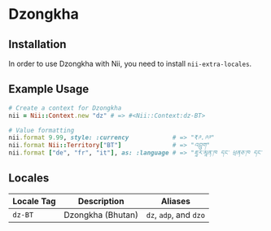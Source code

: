 <!-- This file has been generated. Source: languages/_template.md.erb -->

# Dzongkha

## Installation

In order to use Dzongkha with Nii, you need to install `nii-extra-locales`.

## Example Usage

``` ruby
# Create a context for Dzongkha
nii = Nii::Context.new "dz" # => #<Nii::Context:dz-BT>

# Value formatting
nii.format 9.99, style: :currency            # => "₹༩.༩༩"
nii.format Nii::Territory["BT"]              # => "འབྲུག"
nii.format ["de", "fr", "it"], as: :language # => "ཇཱར་མཱན་ཁ དང་ ཕྲནཅ་ཁ དང་ ཨི་ཊ་ལི་ཡཱན་ཁ"
```


## Locales

<table>
  <thead>
    <tr>
      <th>Locale Tag</th>
      <th>Description</th>
      <th>Aliases</th>
    </tr>
  </thead>
  <tbody>
    <tr>
      <td><code>dz-BT</code></td>
      <td>Dzongkha (Bhutan)</td>
      <td><code>dz</code>, <code>adp</code>, and <code>dzo</code></td>
    </tr>
  </tbody>
</table>

